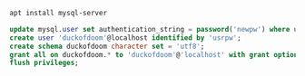 ```bash
apt install mysql-server
```

```sql
update mysql.user set authentication_string = password('newpw') where user = 'root';
create user 'duckofdoom'@localhost identified by 'usrpw';
create schema duckofdoom character set = 'utf8';
grant all on duckofdoom.* to 'duckofdoom'@'localhost' with grant option;
flush privileges;
```
<!--stackedit_data:
eyJoaXN0b3J5IjpbMjkxNTc2MjI4LDE0NDI1MTU3MjldfQ==
-->